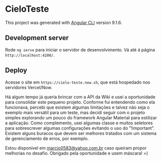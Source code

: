# CieloTeste

This project was generated with [Angular CLI](https://github.com/angular/angular-cli) version 9.1.6.

## Development server

Rode `ng serve` para iniciar o servidor de desenvolvimento. Vá até á página `http://localhost:4200/`.

## Deploy

Acesse o site em `https://cielo-teste.now.sh`, que está hospedado nos servidores Vercel/Now.  


Há algum tempo já queria brincar com a API da Wiki e usei a oportunidade para consolidar este pequeno projeto. 
Conforme fui entendendo como ela funcionava, percebi que existem algumas limitações e talvez não seja o exemplo mais 
versátil para um teste, mas decidi seguir com o projeto simples explorando um pouco do framework Angular Material 
para estilizar a aplicação. Como complemento, usei algumas classe e muitos seletores para sobrescrever algumas 
configurações evitando o uso do "!important". 
Existem alguns buracos que devem ser melhores tratados com um sistema de gerenciamento de erros, por exemplo. 

Estou disponível em marcio0583@yahoo.com.br caso queiram propor melhorias no desafio. 
Obrigado pela oportunidade e usem máscara! =)
